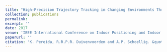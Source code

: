 ```yaml
---
title: "High-Precision Trajectory Tracking in Changing Environments Through $$\mathcal{L}_1$$ Adaptive Feedback and Iterative Learning"
collection: publications
permalink: 
excerpt: ''
date: 2017
venue: 'IEEE International Conference on Indoor Positioning and Indoor Navigation (IPIN)'
paperurl: ''
citation: 'K. Pereida, R.R.P.R. Duivenvoorden and A.P. Schoellig. &quot;High-Precision Trajectory Tracking in Changing Environments Through $$\mathcal{L}_1$$ Adaptive Feedback and Iterative Learning&quot;, in Proceedings of the <i>IEEE Conference on Robotics and Automation (ICRA)</i>, (2017).'
---
```



